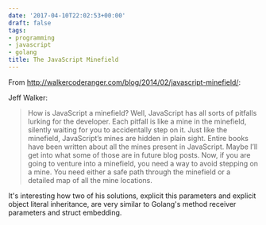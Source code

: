 ```yaml
---
date: '2017-04-10T22:02:53+00:00'
draft: false
tags:
- programming
- javascript
- golang
title: The JavaScript Minefield
---
```


From http://walkercoderanger.com/blog/2014/02/javascript-minefield/:

Jeff Walker:

>How is JavaScript a minefield? Well, JavaScript has all sorts of pitfalls lurking for the developer. Each pitfall is like a mine in the minefield, silently waiting for you to accidentally step on it. Just like the minefield, JavaScript’s mines are hidden in plain sight. Entire books have been written about all the mines present in JavaScript. Maybe I’ll get into what some of those are in future blog posts. Now, if you are going to venture into a minefield, you need a way to avoid stepping on a mine. You need either a safe path through the minefield or a detailed map of all the mine locations.

It's interesting how two of his solutions, explicit this parameters and explicit object literal inheritance, are very similar to Golang's method receiver parameters and struct embedding.
